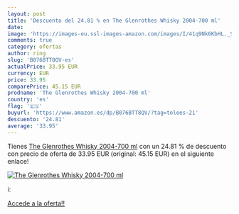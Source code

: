 ```yaml
---
layout: post
title: 'Descuento del 24.81 % en The Glenrothes Whisky 2004-700 ml'
date: 
image: 'https://images-eu.ssl-images-amazon.com/images/I/41q9Nk6KbHL._SL200_.jpg'
comments: true
category: ofertas
author: ring
slug: 'B076BTT8QV-es'
actualPrice: 33.95 EUR
currency: EUR
price: 33.95
comparePrice: 45.15 EUR
prodname: 'The Glenrothes Whisky 2004-700 ml'
country: 'es'
flag: '🇪🇸'
buyurl: 'https://www.amazon.es/dp/B076BTT8QV/?tag=tolees-21'
descuento: '24.81'
average: '33.95'
---
```


Tienes [The Glenrothes Whisky 2004-700 ml](https://www.amazon.es/dp/B076BTT8QV/?tag=tolees-21) con un 24.81 % de descuento con precio de oferta de 33.95 EUR (original: 45.15 EUR) en el siguiente enlace!

[![The Glenrothes Whisky 2004-700 ml](https://images-eu.ssl-images-amazon.com/images/I/41q9Nk6KbHL._SL200_.jpg)](https://www.amazon.es/dp/B076BTT8QV/?tag=tolees-21)

ℹ️:


[Accede a la oferta!!](https://www.amazon.es/dp/B076BTT8QV/?tag=tolees-21)
